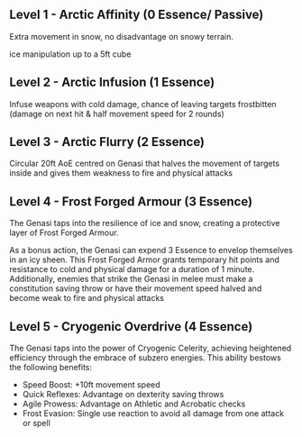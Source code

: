 ## Level 1 - Arctic Affinity (0 Essence/ Passive)
Extra movement in snow, no disadvantage on snowy terrain.

ice manipulation up to a 5ft cube
## Level 2 - Arctic Infusion (1 Essence)
Infuse weapons with cold damage, chance of leaving targets frostbitten (damage on next hit & half movement speed for 2 rounds)
## Level 3 - Arctic Flurry (2 Essence)
Circular 20ft AoE centred on Genasi that halves the movement of targets inside and gives them weakness to fire and physical attacks
## Level 4 - Frost Forged Armour (3 Essence)

The Genasi taps into the resilience of ice and snow, creating a protective layer of Frost Forged Armour.

As a bonus action, the Genasi can expend 3 Essence to envelop themselves in an icy sheen. This Frost Forged Armor grants temporary hit points and resistance to cold and physical damage for a duration of 1 minute. Additionally, enemies that strike the Genasi in melee must make a constitution saving throw or have their movement speed halved and become weak to fire and physical attacks
## Level 5 - Cryogenic Overdrive (4 Essence)
The Genasi taps into the power of Cryogenic Celerity, achieving heightened efficiency through the embrace of subzero energies. This ability bestows the following benefits:
- Speed Boost: +10ft movement speed
- Quick Reflexes: Advantage on dexterity saving throws
- Agile Prowess: Advantage on Athletic and Acrobatic checks
- Frost Evasion: Single use reaction to avoid all damage from one attack or spell